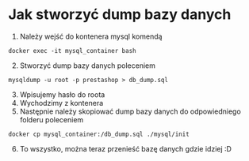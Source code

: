 # Jak stworzyć dump bazy danych 

1. Należy wejść do kontenera mysql komendą
```shell
docker exec -it mysql_container bash
```

2. Stworzyć dump bazy danych poleceniem
```shell
mysqldump -u root -p prestashop > db_dump.sql
```

3. Wpisujemy hasło do roota
4. Wychodzimy z kontenera
5. Następnie należy skopiować dump bazy danych do odpowiedniego folderu poleceniem
```shell
docker cp mysql_container:/db_dump.sql ./mysql/init
```

6. To wszystko, można teraz przenieść bazę danych gdzie idziej :D